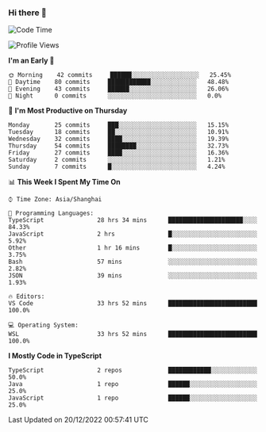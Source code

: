 ### Hi there 👋

<!--
**waynelwz/waynelwz** is a ✨ _special_ ✨ repository because its `README.md` (this file) appears on your GitHub profile.

Here are some ideas to get you started:

- 🔭 I’m currently working on ...
- 🌱 I’m currently learning ...
- 👯 I’m looking to collaborate on ...
- 🤔 I’m looking for help with ...
- 💬 Ask me about ...
- 📫 How to reach me: ...
- 😄 Pronouns: ...
- ⚡ Fun fact: ...
-->

<!--START_SECTION:waka-->
![Code Time](http://img.shields.io/badge/Code%20Time-838%20hrs%2050%20mins-blue)

![Profile Views](http://img.shields.io/badge/Profile%20Views-0-blue)

**I'm an Early 🐤** 

```text
🌞 Morning    42 commits     ██████░░░░░░░░░░░░░░░░░░░   25.45% 
🌆 Daytime    80 commits     ████████████░░░░░░░░░░░░░   48.48% 
🌃 Evening    43 commits     ██████░░░░░░░░░░░░░░░░░░░   26.06% 
🌙 Night      0 commits      ░░░░░░░░░░░░░░░░░░░░░░░░░   0.0%

```
📅 **I'm Most Productive on Thursday** 

```text
Monday       25 commits     ███░░░░░░░░░░░░░░░░░░░░░░   15.15% 
Tuesday      18 commits     ██░░░░░░░░░░░░░░░░░░░░░░░   10.91% 
Wednesday    32 commits     ████░░░░░░░░░░░░░░░░░░░░░   19.39% 
Thursday     54 commits     ████████░░░░░░░░░░░░░░░░░   32.73% 
Friday       27 commits     ████░░░░░░░░░░░░░░░░░░░░░   16.36% 
Saturday     2 commits      ░░░░░░░░░░░░░░░░░░░░░░░░░   1.21% 
Sunday       7 commits      █░░░░░░░░░░░░░░░░░░░░░░░░   4.24%

```


📊 **This Week I Spent My Time On** 

```text
⌚︎ Time Zone: Asia/Shanghai

💬 Programming Languages: 
TypeScript               28 hrs 34 mins      █████████████████████░░░░   84.33% 
JavaScript               2 hrs               █░░░░░░░░░░░░░░░░░░░░░░░░   5.92% 
Other                    1 hr 16 mins        █░░░░░░░░░░░░░░░░░░░░░░░░   3.75% 
Bash                     57 mins             ░░░░░░░░░░░░░░░░░░░░░░░░░   2.82% 
JSON                     39 mins             ░░░░░░░░░░░░░░░░░░░░░░░░░   1.93%

🔥 Editors: 
VS Code                  33 hrs 52 mins      █████████████████████████   100.0%

💻 Operating System: 
WSL                      33 hrs 52 mins      █████████████████████████   100.0%

```

**I Mostly Code in TypeScript** 

```text
TypeScript               2 repos             ████████████░░░░░░░░░░░░░   50.0% 
Java                     1 repo              ██████░░░░░░░░░░░░░░░░░░░   25.0% 
JavaScript               1 repo              ██████░░░░░░░░░░░░░░░░░░░   25.0%

```



 Last Updated on 20/12/2022 00:57:41 UTC
<!--END_SECTION:waka-->
